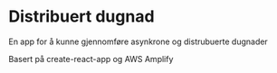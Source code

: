 # Distribuert dugnad

En app for å kunne gjennomføre asynkrone og distrubuerte dugnader

Basert på create-react-app og AWS Amplify
